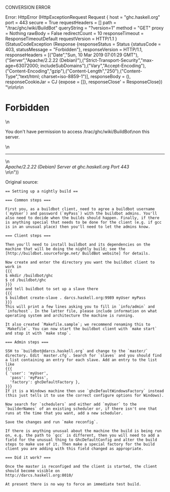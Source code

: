 CONVERSION ERROR

Error: HttpError (HttpExceptionRequest Request {
  host                 = "ghc.haskell.org"
  port                 = 443
  secure               = True
  requestHeaders       = []
  path                 = "/trac/ghc/wiki/BuildBot"
  queryString          = "?version=1"
  method               = "GET"
  proxy                = Nothing
  rawBody              = False
  redirectCount        = 10
  responseTimeout      = ResponseTimeoutDefault
  requestVersion       = HTTP/1.1
}
 (StatusCodeException (Response {responseStatus = Status {statusCode = 403, statusMessage = "Forbidden"}, responseVersion = HTTP/1.1, responseHeaders = [("Date","Sun, 10 Mar 2019 07:01:29 GMT"),("Server","Apache/2.2.22 (Debian)"),("Strict-Transport-Security","max-age=63072000; includeSubDomains"),("Vary","Accept-Encoding"),("Content-Encoding","gzip"),("Content-Length","250"),("Content-Type","text/html; charset=iso-8859-1")], responseBody = (), responseCookieJar = CJ {expose = []}, responseClose' = ResponseClose}) "<!DOCTYPE HTML PUBLIC \"-//IETF//DTD HTML 2.0//EN\">\n<html><head>\n<title>403 Forbidden</title>\n</head><body>\n<h1>Forbidden</h1>\n<p>You don't have permission to access /trac/ghc/wiki/BuildBot\non this server.</p>\n<hr>\n<address>Apache/2.2.22 (Debian) Server at ghc.haskell.org Port 443</address>\n</body></html>\n"))

Original source:

```trac
== Setting up a nightly build ==

=== Common steps ===

First you, as a buildbot client, need to agree a buildbot username (`myUser`) and password (`myPass`) with the buildbot admins. You'll also need to decide when the builds should happen. Finally, if there is anything special that needs to be done for the client (e.g. if gcc is in an unusual place) then you'll need to let the admins know.

=== Client steps ===

Then you'll need to install buildbot and its dependencies on the machine that will be doing the nightly build; see the [http://buildbot.sourceforge.net/ BuildBot website] for details.

Now create and enter the directory you want the buildbot client to work in
{{{
$ mkdir /buildbot/ghc
$ cd /buildbot/ghc
}}}
and tell buildbot to set up a slave there
{{{
$ buildbot create-slave . darcs.haskell.org:9989 myUser myPass
}}}
This will print a few lines asking you to fill in `info/admin` and `info/host`. In the latter file, please include information on what operating system and architecture the machine is running.

It also created `Makefile.sample`; we recommend renaming this to `Makefile`. You can now start the buildbot client with `make start` and stop it with `make stop`.

=== Admin steps ===

SSH to `buildbot@darcs.haskell.org` and change to the `master/` directory. Edit `master.cfg`. Search for `slaves` and you should find a list containing an entry for each slave. Add an entry to the list like
{{{
{ 'user': 'myUser',
  'pass': 'myPass',
  'factory': ghcDefaultFactory },
}}}
If it is a Windows machine then use `ghcDefaultWindowsFactory` instead (this just tells it to use the correct configure options for Windows).

Now search for `schedulers` and either add `myUser` to the `builderNames` of an existing scheduler or, if there isn't one that runs at the time that you want, add a new scheduler.

Save the changes and run `make reconfig`.

If there is anything unusual about the machine the build is being run on, e.g. the path to `gcc` is different, then you will need to add a field for the unusual thing to GhcDefaultConfig and alter the build steps to make use of it. Then make a special factory for the build client you are adding with this field changed as appropriate.

=== Did it work? ===

Once the master is reconfiged and the client is started, the client should become visible on
http://darcs.haskell.org:8010/

At present there is no way to force an immediate test build.

```
